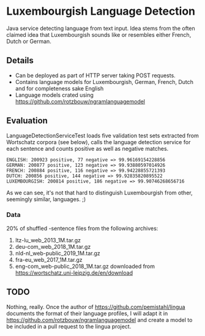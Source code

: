 # Luxembourgish Language Detection

Java service detecting language from text input. Idea stems from the often claimed idea that Luxembourgish sounds like or resembles either French, Dutch or German.

## Details
- Can be deployed as part of HTTP server taking POST requests.
- Contains language models for Luxembourgish, German, French, Dutch and for completeness sake English
- Language models crated using https://github.com/rotzbouw/ngramlanguagemodel

## Evaluation
LanguageDetectionServiceTest loads five validation test sets extracted from Wortschatz corpora (see below), calls the language detection service for each sentence and counts positive as well as negative matches.

    ENGLISH: 200923 positive, 77 negative => 99.96169154228856
    GERMAN: 200877 positive, 123 negative => 99.93880597014926
    FRENCH: 200884 positive, 116 negative => 99.94228855721393
    DUTCH: 200856 positive, 144 negative => 99.92835820895522
    LUXEMBOURGISH: 200814 positive, 186 negative => 99.90746268656716

As we can see, it's not that hard to distinguish Luxembourgish from other, seemingly similar, languages. ;)

### Data
20% of shuffled -sentence files from the following archives:
1. ltz-lu_web_2013_1M.tar.gz
2. deu-com_web_2018_1M.tar.gz
3. nld-nl_web-public_2019_1M.tar.gz
4. fra-eu_web_2017_1M.tar.gz
5. eng-com_web-public_2018_1M.tar.gz
downloaded from https://wortschatz.uni-leipzig.de/en/download

## TODO
Nothing, really. Once the author of https://github.com/pemistahl/lingua documents the format of their language profiles, I will adapt it in https://github.com/rotzbouw/ngramlanguagemodel and create a model to be included in a pull request to the lingua project.